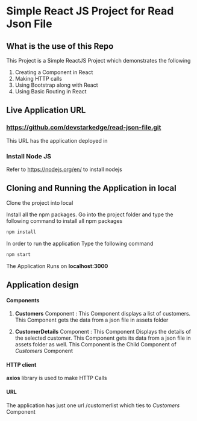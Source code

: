 # Simple React JS Project for Read Json File

## What is the use of this Repo

This Project is a Simple ReactJS Project which demonstrates the following
1. Creating a Component in React
2. Making HTTP calls
4. Using Bootstrap along with React
5. Using Basic Routing in React



## Live Application URL

### https://github.com/devstarkedge/read-json-file.git
This URL has the application deployed in

### Install Node JS
Refer to https://nodejs.org/en/ to install nodejs

## Cloning and Running the Application in local

Clone the project into local

Install all the npm packages. Go into the project folder and type the following command to install all npm packages

```bash
npm install
```

In order to run the application Type the following command

```bash
npm start
```

The Application Runs on **localhost:3000**


## Application design

#### Components

1. **Customers** Component : This Component displays a list of customers. This Component gets the data from a json file in assets folder

2. **CustomerDetails** Component : This Component Displays the details of the selected customer. This Component gets its data from a json file in assets folder as well. This Component is the Child Component of *Customers* Component

#### HTTP client

**axios** library is used to make HTTP Calls

#### URL

The application has just one url /customerlist which ties to *Customers* Component
